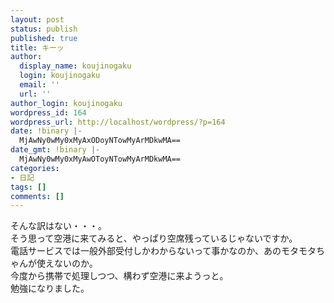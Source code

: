 ```yaml
---
layout: post
status: publish
published: true
title: キーッ
author:
  display_name: koujinogaku
  login: koujinogaku
  email: ''
  url: ''
author_login: koujinogaku
wordpress_id: 164
wordpress_url: http://localhost/wordpress/?p=164
date: !binary |-
  MjAwNy0wMy0xMyAxODoyNTowMyArMDkwMA==
date_gmt: !binary |-
  MjAwNy0wMy0xMyAwOToyNTowMyArMDkwMA==
categories:
- 日記
tags: []
comments: []
---
```

<p>そんな訳はない・・・。<br />
そう思って空港に来てみると、やっぱり空席残っているじゃないですか。<br />
電話サービスでは一般外部受付しかわからないって事かなのか、あのモタモタちゃんが使えないのか。<br />
今度から携帯で処理しつつ、構わず空港に来ようっと。<br />
勉強になりました。</p>
